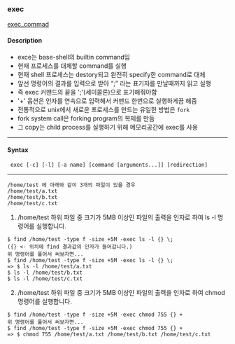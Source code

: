 ﻿### **exec**
[exec_commad](https://www.computerhope.com/unix/bash/exec.htm)
#### Description
- exce는 base-shell의 builtin command임
- 현재 프로세스를 대체할 command를 실행
- 현재 shell 프로세스는 destory되고 완전히 specify한 command로 대체
-  앞선 명령어의 결과를 입력으로 받아 “\;” 라는 표기자를 만날때까지 읽고 실행
- 즉 exec 커맨드의 끝을 ';'(세미콜론)으로 표기해줘야함
- '+' 옵션은 인자를 연속으로 입력해서 커맨드 한번으로 실행하게끔 해줌
- 전통적으로 unix에서 새로운 프로세스를 만드는 유일한 방법은 ```fork```
- fork system call은 forking program의 복제를 만듬
- 그 copy는 child process를 실행하기 위해 메모리공간에 exec를 사용
---
#### Syntax
``` exec [-c] [-l] [-a name] [command [arguments...]] [redirection]```


---
```
/home/test 에 아래와 같이 3개의 파일이 있을 경우
/home/test/a.txt
/home/test/b.txt
/home/test/c.txt
```
1. /home/test 하위 파일 중 크기가 5MB 이상인 파일의 출력을 인자로 하여 ls -l 명령어를 실행합니다.
```
$ find /home/test -type f -size +5M -exec ls -l {} \;
({} <- 위치에 find 결과값의 인자가 들어갑니다.)
위 명령어를 풀어서 써보자면...
$ find /home/test -type f -size +5M -exec ls -l {} \;
=> $ ls -l /home/test/a.txt
$ ls -l /home/test/b.txt
$ ls -l /home/test/c.txt
```
2. /home/test 하위 파일 중 크기가 5MB 이상인 파일의 출력을 인자로 하여 chmod 명령어를 실행합니다.
```
$ find /home/test -type f -size +5M -exec chmod 755 {} +
위 명령어를 풀어서 써보자면...
$ find /home/test -type f -size +5M -exec chmod 755 {} +
=> $ chmod 755 /home/test/a.txt /home/test/b.txt /home/test/c.txt
```
